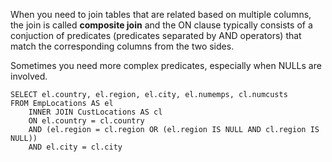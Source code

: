 When you need to join tables that are related based on multiple columns, the join is called **composite join** and the ON clause typically consists of a conjuction of predicates (predicates separated by AND operators) that match the corresponding columns from the two sides.

Sometimes you need more complex predicates, especially when NULLs are involved.

```T-SQL
SELECT el.country, el.region, el.city, el.numemps, cl.numcusts
FROM EmpLocations AS el
    INNER JOIN CustLocations AS cl
    ON el.country = cl.country
    AND	(el.region = cl.region OR (el.region IS NULL AND cl.region IS NULL)) 
    AND el.city = cl.city
```